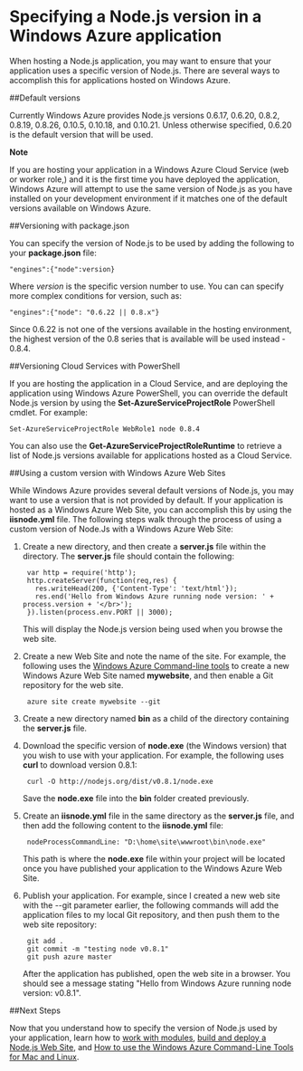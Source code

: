 <properties linkid="develop-nodejs-common-tasks-specifying-a-node-version" urlDisplayName="Specifying a Node.js Version" pageTitle="Specifying a Node.js Version" metaKeywords="" description="" metaCanonical="" services="" documentationCenter="Node.js" title="Specifying a Node.js version in a Windows Azure application" authors=""  solutions="" writer="larryfr" manager="paulettm" editor="mollybos"  />





# Specifying a Node.js version in a Windows Azure application

When hosting a Node.js application, you may want to ensure that your application uses a specific version of Node.js. There are several ways to accomplish this for applications hosted on Windows Azure.

##Default versions

Currently Windows Azure provides Node.js versions 0.6.17, 0.6.20, 0.8.2, 0.8.19, 0.8.26, 0.10.5, 0.10.18, and 0.10.21. Unless otherwise specified, 0.6.20 is the default version that will be used.

<div class="dev-callout">
<strong>Note</strong>
<p>If you are hosting your application in a Windows Azure Cloud Service (web or worker role,) and it is the first time you have deployed the application, Windows Azure will attempt to use the same version of Node.js as you have installed on your development environment if it matches one of the default versions available on Windows Azure.</p>
</div>


##Versioning with package.json

You can specify the version of Node.js to be used by adding the following to your **package.json** file:

	"engines":{"node":version}

Where *version* is the specific version number to use. You can  can specify more complex conditions for version, such as:

	"engines":{"node": "0.6.22 || 0.8.x"}

Since 0.6.22 is not one of the versions available in the hosting environment, the highest version of the 0.8 series that is available will be used instead - 0.8.4.

##Versioning Cloud Services with PowerShell

If you are hosting the application in a Cloud Service, and are deploying the application using Windows Azure PowerShell, you can override the default Node.js version by using the **Set-AzureServiceProjectRole** PowerShell cmdlet. For example:

	Set-AzureServiceProjectRole WebRole1 node 0.8.4

You can also use the **Get-AzureServiceProjectRoleRuntime** to retrieve a list of Node.js versions available for applications hosted as a Cloud Service.

##Using a custom version with Windows Azure Web Sites

While Windows Azure provides several default versions of Node.js, you may want to use a version that is not provided by default. If your application is hosted as a Windows Azure Web Site, you can accomplish this by using the **iisnode.yml** file. The following steps walk through the process of using a custom version of Node.Js with a Windows Azure Web Site:

1. Create a new directory, and then create a **server.js** file within the directory. The **server.js** file should contain the following:

		var http = require('http');
		http.createServer(function(req,res) {
		  res.writeHead(200, {'Content-Type': 'text/html'});
		  res.end('Hello from Windows Azure running node version: ' + process.version + '</br>');
		}).listen(process.env.PORT || 3000);

	This will display the Node.js version being used when you browse the web site.

2. Create a new Web Site and note the name of the site. For example, the following uses the [Windows Azure Command-line tools] to create a new Windows Azure Web Site named **mywebsite**, and then enable a Git repository for the web site.

		azure site create mywebsite --git

3. Create a new directory named **bin** as a child of the directory containing the **server.js** file.

4. Download the specific version of **node.exe** (the Windows version) that you wish to use with your application. For example, the following uses **curl** to download version 0.8.1:

		curl -O http://nodejs.org/dist/v0.8.1/node.exe

	Save the **node.exe** file into the **bin** folder created previously.

5. Create an **iisnode.yml** file in the same directory as the **server.js** file, and then add the following content to the **iisnode.yml** file:

		nodeProcessCommandLine: "D:\home\site\wwwroot\bin\node.exe"

	This path is where the **node.exe** file within your project will be located once you have published your application to the Windows Azure Web Site.

6. Publish your application. For example, since I created a new web site with the --git parameter earlier, the following commands will add the application files to my local Git repository, and then push them to the web site repository:

		git add .
		git commit -m "testing node v0.8.1"
		git push azure master

	After the application has published, open the web site in a browser. You should see a message stating "Hello from Windows Azure running node version: v0.8.1".

##Next Steps

Now that you understand how to specify the version of Node.js used by your application, learn how to [work with modules], [build and deploy a Node.js Web Site], and [How to use the Windows Azure Command-Line Tools for Mac and Linux].

[How to use the Windows Azure Command-Line Tools for Mac and Linux]: /en-us/develop/nodejs/how-to-guides/command-line-tools/
[Windows Azure Command-line tools]: /en-us/develop/nodejs/how-to-guides/command-line-tools/
[work with modules]: /en-us/develop/nodejs/common-tasks/working-with-node-modules/
[build and deploy a Node.js Web Site]: /en-us/develop/nodejs/tutorials/create-a-website-(mac)/
